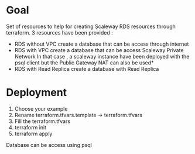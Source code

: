 # Goal
Set of resources to help for creating Scaleway RDS resources through terraform.
3 resources have been provided :
- RDS without VPC create a database that can be access through internet
- RDS with VPC create a database that can be access Scaleway Private Network
In that case , a scaleway instance have been deployed with the psql client but the Public Gateway NAT can also be used*
- RDS with Read Replica create a database with Read Replica
# Deployment
1. Choose your example
2. Rename terraform.tfvars.template -> terraform.tfvars
3. Fill the terraform.tfvars
4. terraform init 
5. terraform apply

Database can be access using psql